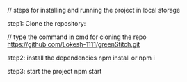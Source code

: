 // steps for installing and running the project in local storage

step1: Clone the repository:

// type the command in cmd for cloning the repo
https://github.com/Lokesh-1111/greenStitch.git

step2: install the dependencies
npm install or npm i

step3: start the project
npm start